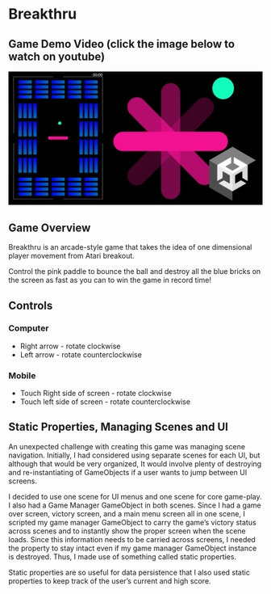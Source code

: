 # Breakthru
## Game Demo Video (click the image below to watch on youtube)
[![Breakthru Demo video on youtube](https://github.com/BrosephB/Breakthru-Build/blob/main/breakthrough%20social%20media.png)](https://youtu.be/sHPxUBMjbvw)

## Game Overview
Breakthru is an arcade-style game that takes the idea of one dimensional player movement from Atari breakout.

Control the pink paddle to bounce the ball and destroy all the blue bricks on the screen as fast as you can to win the game in record time! 

## Controls

### Computer
* Right arrow - rotate clockwise
* Left arrow - rotate counterclockwise

### Mobile
* Touch Right side of screen - rotate clockwise
* Touch left side of screen - rotate counterclockwise

## Static Properties, Managing Scenes and UI

An unexpected challenge with creating this game was managing scene navigation. Initially, I had considered using separate scenes for each UI, but although that would be very organized, It would involve plenty of destroying and re-instantiating of GameObjects if a user wants to jump between UI screens.

I decided to use one scene for UI menus and one scene for core game-play. I also had a Game Manager GameObject in both scenes. Since I had a game over screen, victory screen, and a main menu screen all in one scene, I scripted my game manager GameObject to carry the game’s victory status across scenes and to instantly show the proper screen when the scene loads. Since this information needs to be carried across screens, I needed the property to stay intact even if my game manager GameObject instance is destroyed. Thus, I made use of something called static properties.

Static properties are so useful for data persistence that I also used static properties to keep track of the user’s current and high score. 

